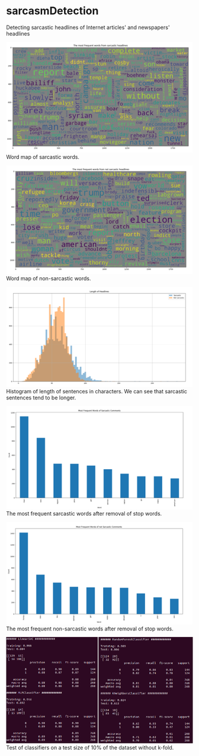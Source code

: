 # sarcasmDetection
Detecting sarcastic headlines of Internet articles' and newspapers' headlines</br>

![](screenshots/1.png)  </br>
Word map of sarcastic words.</br>

![](screenshots/2.png)  </br>
Word map of non-sarcastic words.</br>

![](screenshots/3.png)  </br>
Histogram of length of sentences in characters. We can see that sarcastic sentences tend to be longer.</br>

![](screenshots/4.png)  </br>
The most frequent sarcastic words after removal of stop words.</br>

![](screenshots/5.png)  </br>
The most frequent non-sarcastic words after removal of stop words.</br>

![](screenshots/6.png)  </br>
Test of classifiers on a test size of 10% of the dataset without k-fold. </br>
